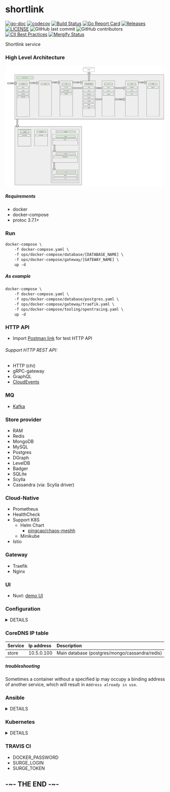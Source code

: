 # shortlink

[![go-doc](https://godoc.org/github.com/batazor/shortlink?status.svg)](https://godoc.org/github.com/batazor/shortlink)
[![codecov](https://codecov.io/gh/batazor/shortlink/branch/master/graph/badge.svg)](https://codecov.io/gh/batazor/shortlink)
[![Build Status](https://travis-ci.org/batazor/shortlink.svg?branch=master)](https://travis-ci.org/batazor/shortlink)
[![Go Report Card](https://goreportcard.com/badge/github.com/batazor/shortlink)](https://goreportcard.com/report/github.com/batazor/shortlink)
[![Releases](https://img.shields.io/github/release-pre/batazor/shortlink.svg)](https://github.com/batazor/shortlink/releases)
[![LICENSE](https://img.shields.io/github/license/batazor/shortlink.svg)](https://github.com/batazor/shortlink/blob/master/LICENSE)
![GitHub last commit](https://img.shields.io/github/last-commit/batazor/shortlink)
![GitHub contributors](https://img.shields.io/github/contributors/batazor/shortlink)
[![CII Best Practices](https://bestpractices.coreinfrastructure.org/projects/3510/badge)](https://bestpractices.coreinfrastructure.org/projects/3510)
[![Mergify Status][mergify-status]][mergify]

Shortlink service

### High Level Architecture

![shortlink-arhitecture](./docs/shortlink-arhitecture.png)

##### Requirements

- docker
- docker-compose
- protoc 3.7.1+

### Run

```
docker-compose \
    -f docker-compose.yaml \
    -f ops/docker-compose/database/[DATABASE_NAME] \
    -f ops/docker-compose/gateway/[GATEWAY_NAME] \
    up -d 
```

##### As example

```
docker-compose \
    -f docker-compose.yaml \
    -f ops/docker-compose/database/postgres.yaml \
    -f ops/docker-compose/gateway/traefik.yaml \
    -f ops/docker-compose/tooling/opentracing.yaml \
    up -d 
```

### HTTP API

+ Import [Postman link](./docs/shortlink.postman_collection.json) for
  test HTTP API

###### Support HTTP REST API:

- HTTP (chi)
- gRPC-gateway
- GraphQL
- [CloudEvents](https://cloudevents.io/)

### MQ

+ [Kafka](https://kafka.apache.org/)

### Store provider

+ RAM
+ Redis
+ MongoDB
+ MySQL
+ Postgres
+ DGraph
+ LevelDB
+ Badger
+ SQLite
+ Scylla
+ Сassandra (via: Scylla driver)

### Cloud-Native

+ Prometheus
+ HealthCheck
+ Support K8S
  + Helm Chart
    + [pingcap/chaos-meshh](https://github.com/pingcap/chaos-mesh)
  + Minikube
+ Istio

### Gateway

+ Traefik
+ Nginx

### UI

+ Nuxt: [demo UI](http://shortlink.surge.sh/)

### Configuration

<details><summary>DETAILS</summary>
<p>

##### [12 factors: ENV](https://12factor.net/config)

| Name                | Default                                                     | Description                                                                                    |
|:--------------------|:------------------------------------------------------------|:-----------------------------------------------------------------------------------------------|
| STORE_TYPE          | ram                                                         | Select: postgres, mongo, mysql, redis, dgraph, sqlite, leveldb, badger, ram, scylla, cassandra |
| STORE_MONGODB_URI   | mongodb://localhost:27017                                   | MongoDB URI                                                                                    |
| STORE_MYSQL_URI     | shortlink:shortlink@localhost:3306/shortlink?parseTime=true | MySQL URI                                                                                      |
| STORE_BADGER_PATH   | /tmp/links.badger                                           | Badger path to file                                                                            |
| STORE_DGRAPH_URI    | localhost:9080                                              | DGRAPH link                                                                                    |
| STORE_LEVELDB_PATH  | /tmp/links.db                                               | LevelDB path to file                                                                           |
| STORE_POSTGRES_URI  | postgres://shortlink:shortlink@localhost:5432/shortlink     | Postgres URI                                                                                   |
| STORE_REDIS_URI     | localhost:6379                                              | Redis URI                                                                                      |
| STORE_SQLITE_PATH   | /tmp/links.sqlite                                           | SQLite URI                                                                                     |
| STORE_CASSANDRA_URI | localhost:9042                                              | Cassandra URI                                                                                  |
| STORE_SCYLLA_URI    | localhost:9042                                              | Scylla URI                                                                                     |
| LOG_LEVEL           | 3                                                           | Log level. Select 0-4 (Fatal->Debug)                                                           |
| LOG_TIME_FORMAT     | 2006-01-02T15:04:05.999999999Z07:00                         | Log time format (golang time format)                                                           |
| TRACER_SERVICE_NAME | ShortLink                                                   | Service Name                                                                                   |
| TRACER_URI          | localhost:6831                                              | Tracing addr:host                                                                              |
| API_TYPE            | http-chi                                                    | Select: http-chi, gRPC-web, graphql, cloudevents                                               |
| API_PORT            | 7070                                                        | API port                                                                                       |
| MQ_ENABLED          | false                                                       | Enabled MQ-service                                                                             |
| MQ_TYPE             | kafka                                                       | Select: kafka, nats                                                                            |
| MQ_KAFKA_URI        | localhost:9092                                              | Kafka URI                                                                                      |
| SENTRY_DSN          | ___DSN___                                                   | key for sentry                                                                                 |


</p>
</details>

### CoreDNS IP table

| Service | Ip address | Description                                    |
|:--------|:-----------|:-----------------------------------------------|
| store   | 10.5.0.100 | Main database (postgres/mongo/cassandra/redis) |

##### troubleshooting

Sometimes a container without a specified ip may occupy a binding
address of another service, which will result in `Address already in
use`.

### Ansible

<details><summary>DETAILS</summary>
<p>

##### Vagrant

```
cd ops/vagrant
vagrant up

cd ops/ansible
ansible-playbook playbooks/playbook.yml
```

##### DNS/HTTP

+ `ui-nuxt.shortlink.vagrant:8081`

</p>
</details>

### Kubernetes

<details><summary>DETAILS</summary>
<p>

##### HELM

+ **common** - run common tools (ingress)
+ **shortlink** - run shortlink applications (shortlink, logger, ui)

##### DNS

+ `ui-nuxt.shortlink.minikube`
+ `api.shortlink.minikube`
+ `grafana.minikube`
+ `jaeger.minikube`
+ `prometheus.minikube`

</p>
</details>

### TRAVIS CI

- DOCKER_PASSWORD
- SURGE_LOGIN
- SURGE_TOKEN

## -~- THE END -~-

[mergify]: https://mergify.io
[mergify-status]: https://img.shields.io/endpoint.svg?url=https://dashboard.mergify.io/badges/batazor/shortlink&style=flat

